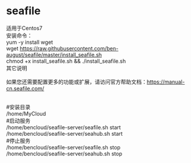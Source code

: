 # seafile
适用于Centos7 <br>
安装命令：<br>
yum -y install wget <br>
wget https://raw.githubusercontent.com/ben-august/seafile/master/install_seafile.sh  <br>
chmod +x install_seafile.sh && ./install_seafile.sh  <br>
其它说明<br>
<br>
如果您还需要配置更多的功能或扩展，请访问官方帮助文档：https://manual-cn.seafile.com/<br>

<br>
#安装目录<br>
/home/MyCloud<br>
#启动服务<br>
/home/bencloud/seafile-server/seafile.sh start<br>
/home/bencloud/seafile-server/seahub.sh start<br>
#停止服务<br>
/home/bencloud/seafile-server/seafile.sh stop<br>
/home/bencloud/seafile-server/seahub.sh stop<br>
